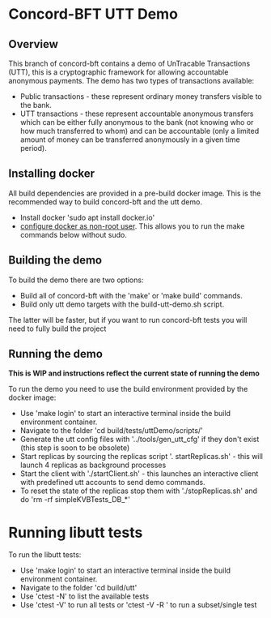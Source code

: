 
# Concord-BFT UTT Demo

## Overview

This branch of concord-bft contains a demo of UnTracable Transactions (UTT), this is a
cryptographic framework for allowing accountable anonymous payments. The demo has two types of
transactions available:
 * Public transactions - these represent ordinary money transfers visible to the bank.
 * UTT transactions - these represent accountable anonymous transfers which can be either
 fully anonymous to the bank (not knowing who or how much transferred to whom) and can be
 accountable (only a limited amount of money can be transferred anonymously in a given time period).

 ## Installing docker
 
 All build dependencies are provided in a pre-build docker image. This is the recommended way to
 build concord-bft and the utt demo.

 * Install docker 'sudo apt install docker.io'
 * [configure docker as non-root user](https://docs.docker.com/engine/install/linux-postinstall/#manage-docker-as-a-non-root-user). This allows you to run the make commands below without sudo.

## Building the demo

To build the demo there are two options:
 * Build all of concord-bft with the 'make' or 'make build' commands.
 * Build only utt demo targets with the build-utt-demo.sh script.

 The latter will be faster, but if you want to run concord-bft tests you will need to fully build the project

 ## Running the demo
 **This is WIP and instructions reflect the current state of running the demo**

 To run the demo you need to use the build environment provided by the docker image:
 * Use 'make login' to start an interactive terminal inside the build environment container.
 * Navigate to the folder 'cd build/tests/uttDemo/scripts/'
 * Generate the utt config files with '../tools/gen_utt_cfg' if they don't exist (this step is soon to be obsolete)
 * Start replicas by sourcing the replicas script '. startReplicas.sh' - this will launch 4 replicas as background processes
 * Start the client with './startClient.sh' - this launches an interactive client with predefined utt accounts to send demo commands.
 * To reset the state of the replicas stop them with './stopReplicas.sh' and do 'rm -rf simpleKVBTests_DB_*'

 # Running libutt tests

 To run the libutt tests:
 * Use 'make login' to start an interactive terminal inside the build environment container.
 * Navigate to the folder 'cd build/utt'
 * Use 'ctest -N' to list the available tests
 * Use 'ctest -V' to run all tests or 'ctest -V -R <regex>' to run a subset/single test
